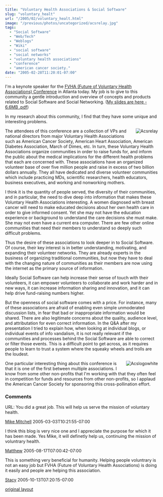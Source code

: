 ```yaml
---
title: "Voluntary Health Associations & Social Software"
slug: "voluntary_healt"
url: "/2005/02/voluntary_healt.html"
image: "/previous/photos/uncategorized/acsrelay.jpg"
tags:
  - "Social Software"
  - "Web/Tech"
  - "Weblogs"
  - "Wiki"
  - "social software"
  - "social networks"
  - "voluntary health associations"
  - "conference"
  - "american cancer society."
date: "2005-02-28T11:20:01-07:00"
---
```

<p>I'm a keynote speaker for the <a href="http://www.nvhainnovations.org/2005/index.htm">FVHA (Future of Voluntary Health Associations) Conference</a>
in Atlanta today. My job is to give to this community a gentle
introduction and overview of concepts and products related to Social
Software and Social Networking. (<a href="http://web.lifewithalacrity.com/christophera/FVHA_Social_Software_Keynote_Presentation.pdf">My slides are here - 6.6MB .pdf</a>)</p>
<p>
In my research about this community, I find that they have some unique and interesting problems.</p>
<p><img border="0" src="/previous/photos/uncategorized/acsrelay.jpg" title="Acsrelay" alt="Acsrelay" style="margin: 0px 0px 5px 5px; float: right;" />
The attendees of this conference are a collection of VPs and national
directors from major Voluntary Health Associations such as American
Cancer Society, American Heart Association, American Diabetes Association, March of
Dimes, etc. In turn, these Voluntary Health Associations organize
communities in order to raise funds for, and inform the public about
the medical implications for the different health problems that each are
concerned with. These associations have an organized volunteer base of
over five million people and raise in excess of two billion dollars
annually. They all have dedicated and diverse volunteer communities
which include practicing MDs, scientific researchers, health educators,
business executives, and working and nonworking mothers.</p>
<p>
I think it is the quantity of people served, the diversity of their
communities, and in particular, the need to dive deep into information
that makes these Voluntary Health Associations interesting. A women diagnosed
with breast cancer will need to make educated decisions about her own
health care in order to give informed consent. Yet she may not have the
education experience or background to understand the care decisions she
must make. She may not even have a current era computer. There are
few other online communities that need their members to understand so
deeply such difficult problems.</p>
<p>
Thus the desire of these associations to look deeper in to Social
Software. Of course, their key interest is in better understanding,
motivating, and expanding their volunteer networks. They are already
experts in the business of organizing traditional communities, but now
they have to deal with the changing nature of communities as their
members are now using the internet as the primary source of
information.</p>
<p>
Ideally Social Software can help increase their sense of touch with
their volunteers, it can empower volunteers to collaborate and work
harder and in new ways, it can increase information sharing and
innovation, and it can help drive fund-raising numbers higher.</p>
<p>But the
openness of social software comes with a price. For instance, many of
these associations are afraid of enabling even simple unmoderated
discussion lists, in fear that bad or inappropriate information would be shared. There are also legitimate concerns about the quality, audience level, and attributation for even correct information. In the Q&amp;A after my presentation I tried to explain how, when looking at individual blogs, or individual events of info vandalism, it is not really relevant if the communities and processes behind the Social Software are able to correct or filter those events. This is a difficult point to get across, as it requires people to learn to trust a system where the squeaky wheels and trolls are the loudest.</p>
<p><img border="0" src="/previous/photos/uncategorized/acslogowhite.gif" title="Acslogowhite" alt="Acslogowhite" style="margin: 0px 0px 5px 5px; float: right;" />
One particular interesting thing about this conference is that
it is one of the first between multiple associations. I know from some
other non-profits that I'm working with that they often feel in
competition for funds and resources from other non-profits, so I
applaud the American Cancer Society for sponsoring this cross-pollination effort.</p>
<footer><h3>Comments</h3>
<div class="u-comment h-cite">
<p class="p-content p-name">URL:
You did a great job. This will help us serve the mission of voluntary health.
</p>
<a class="u-author h-card" href="#">Mike Mitchell</a>
<time class="dt-published" datetime="2005-03-03T10:21:55-07:00">2005-03-03T10:21:55-07:00</time>
</div>
<div class="u-comment h-cite">
<p class="p-content p-name">I think this blog is very nice one and I appreciate the purpose for which it has been made. Yes Mike, it will definetly help us, continuing the mission of voluntrary health.
</p>
<a class="u-author h-card" href="http://www.safemeds.com">Matthew</a>
<time class="dt-published" datetime="2005-08-17T07:00:42-07:00">2005-08-17T07:00:42-07:00</time>
</div>
<div class="u-comment h-cite">
<p class="p-content p-name">This is something very beneficial for humanity. Helping people voluntrary is not an easy job but  FVHA (Future of Voluntary Health Associations) is doing it easily and people are helping this association.
</p>
<a class="u-author h-card" href="http://www.safehealthdirect.com">Stacy</a>
<time class="dt-published" datetime="2005-10-13T07:20:15-07:00">2005-10-13T07:20:15-07:00</time>
</div>
</footer>
<p class="previous"><a href="/previous/2005/02/voluntary_healt.html" rel="syndication" class="u-syndication" >original layout</a></p>
